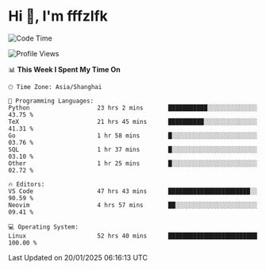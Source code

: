 # Hi 👋, I'm fffzlfk

<!--START_SECTION:waka-->
![Code Time](http://img.shields.io/badge/Code%20Time-1%2C179%20hrs%2016%20mins-blue)

![Profile Views](http://img.shields.io/badge/Profile%20Views-0-blue)

📊 **This Week I Spent My Time On** 

```text
🕑︎ Time Zone: Asia/Shanghai

💬 Programming Languages: 
Python                   23 hrs 2 mins       ███████████░░░░░░░░░░░░░░   43.75 % 
TeX                      21 hrs 45 mins      ██████████░░░░░░░░░░░░░░░   41.31 % 
Go                       1 hr 58 mins        █░░░░░░░░░░░░░░░░░░░░░░░░   03.76 % 
SQL                      1 hr 37 mins        █░░░░░░░░░░░░░░░░░░░░░░░░   03.10 % 
Other                    1 hr 25 mins        █░░░░░░░░░░░░░░░░░░░░░░░░   02.72 % 

🔥 Editors: 
VS Code                  47 hrs 43 mins      ███████████████████████░░   90.59 % 
Neovim                   4 hrs 57 mins       ██░░░░░░░░░░░░░░░░░░░░░░░   09.41 % 

💻 Operating System: 
Linux                    52 hrs 40 mins      █████████████████████████   100.00 % 
```


 Last Updated on 20/01/2025 06:16:13 UTC
<!--END_SECTION:waka-->
